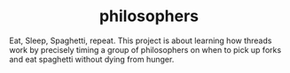 <h1 align="center">
 philosophers
</h1>

Eat, Sleep, Spaghetti, repeat. This project is about learning how threads work by precisely timing a group of philosophers on when to pick up forks and eat spaghetti without dying from hunger.
